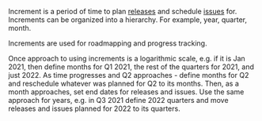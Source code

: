 Increment is a period of time to plan [releases](Release.html) and schedule [issues](Issue.html) for.
Increments can be organized into a hierarchy. For example, year, quarter, month. 

Increments are used for roadmapping and progress tracking. 

Once approach to using increments is a logarithmic scale, e.g. if it is Jan 2021, then define months for Q1 2021, the rest of the quarters for 2021, and just 2022. 
As time progresses and Q2 approaches - define months for Q2 and reschedule whatever was planned for Q2 to its months. Then, as a month approaches, set end dates for releases and issues.
Use the same approach for years, e.g. in Q3 2021 define 2022 quarters and move releases and issues planned for 2022 to its quarters.